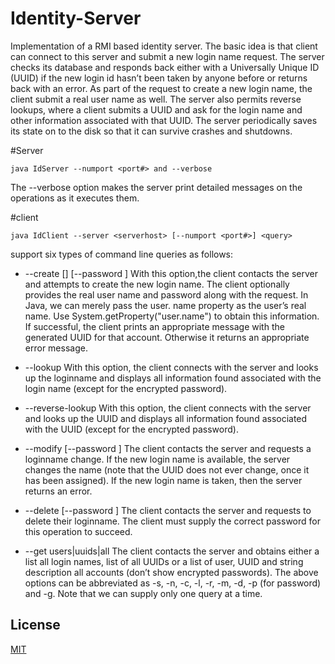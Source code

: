 # Identity-Server

Implementation of a RMI based identity server. The basic idea is that client
can connect to this server and submit a new login name request. The server checks its database
and responds back either with a Universally Unique ID (UUID) if the new login id hasn’t been
taken by anyone before or returns back with an error. As part of the request to create a new login
name, the client submit a real user name as well. The server also permits reverse lookups,
where a client submits a UUID and ask for the login name and other information associated with
that UUID. The server periodically saves its state on to the disk so that it can survive crashes and
shutdowns.

#Server
```
java IdServer --numport <port#> and --verbose

```
The --verbose option makes
the server print detailed messages on the operations as it executes them.

#client
```
java IdClient --server <serverhost> [--numport <port#>] <query>

```
support six types of command line queries as follows:

- --create <loginname> [<real name>] [--password <password>] With this option,the client contacts the server and attempts to create the new login name. 
  The client optionally provides the real user name and password along with the request. In Java, we can merely pass the user.
  name property as the user’s real name. Use System.getProperty("user.name") to obtain this information. If successful, the
client prints an appropriate message with the generated UUID for that account. Otherwise it returns an appropriate error message.
  
- --lookup <loginname> With this option, the client connects with the server and looks
up the loginname and displays all information found associated with the login name
(except for the encrypted password).
- --reverse-lookup <UUID> With this option, the client connects with the server and looks
up the UUID and displays all information found associated with the UUID (except for
the encrypted password).
- --modify <oldloginname> <newloginname> [--password <password>] The client
contacts the server and requests a loginname change. If the new login name is available,
the server changes the name (note that the UUID does not ever change, once it has been
assigned). If the new login name is taken, then the server returns an error.
- --delete <loginname> [--password <password>] The client contacts the server and
requests to delete their loginname. The client must supply the correct password for this
operation to succeed.
- --get users|uuids|all The client contacts the server and obtains either a list all login
names, list of all UUIDs or a list of user, UUID and string description all accounts
(don’t show encrypted passwords).
The above options can be abbreviated as -s, -n, -c, -l, -r, -m, -d, -p (for password) and -g.
Note that we can supply only one query at a time.
  
## License
[MIT](https://choosealicense.com/licenses/mit/)
